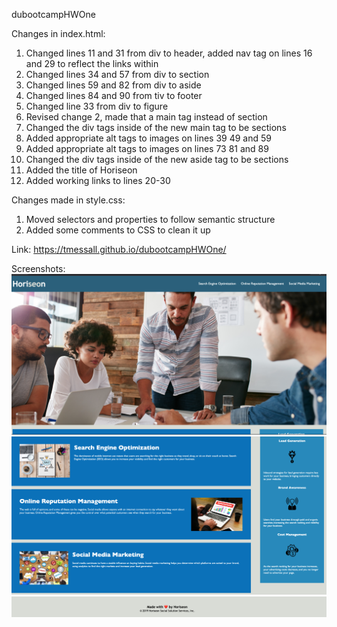dubootcampHWOne

Changes in index.html:
1. Changed lines 11 and 31 from div to header, added nav tag on lines 16 and 29 to reflect the links within
2. Changed lines 34 and 57 from div to section
3. Changed lines 59 and 82 from div to aside
4. Changed lines 84 and 90 from tiv to footer
5. Changed line 33 from div to figure
6. Revised change 2, made that a main tag instead of section
7. Changed the div tags inside of the new main tag to be sections
8. Added appropriate alt tags to images on lines 39 49 and 59
9. Added appropriate alt tags to images on lines 73 81 and 89
10. Changed the div tags inside of the new aside tag to be sections
11. Added the title of Horiseon
12. Added working links to lines 20-30

Changes made in style.css:
1. Moved selectors and properties to follow semantic structure
2. Added some comments to CSS to clean it up

Link:
https://tmessall.github.io/dubootcampHWOne/

Screenshots:
![Top of the Page](./screenshots/top.png)
![Middle of the Page](./screenshots/mid.png)
![Bottom of the Pag](./screenshots/bot.png)